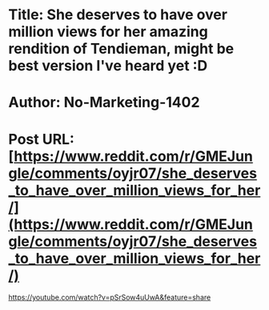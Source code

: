 # Title: She deserves to have over million views for her amazing rendition of Tendieman, might be best version I've heard yet :D
# Author: No-Marketing-1402
# Post URL: [https://www.reddit.com/r/GMEJungle/comments/oyjr07/she_deserves_to_have_over_million_views_for_her/](https://www.reddit.com/r/GMEJungle/comments/oyjr07/she_deserves_to_have_over_million_views_for_her/)


https://youtube.com/watch?v=pSrSow4uUwA&feature=share